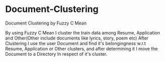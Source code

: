 # Document-Clustering
Document Clustering by Fuzzy C Mean


By using Fuzzy C Mean I cluster the train data among Resume, Application and Other(Other include documents like lyrics, story, poem etc)
After Clustering I use the user Document and find it's belongingness w.r.t Resume, Application or Other clusters, and after determining it I move the Document to a Directory In respect of it's cluster.
